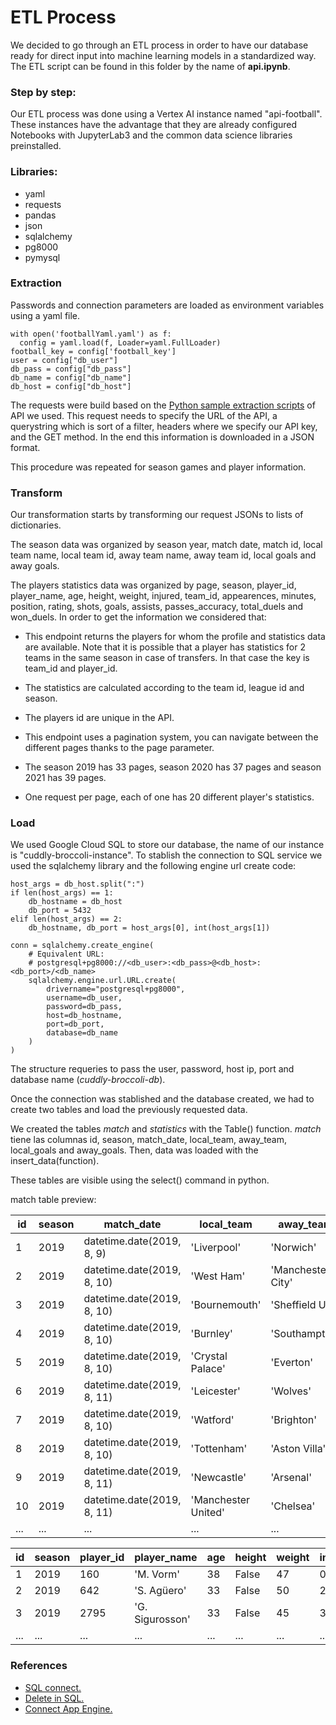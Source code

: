 # ETL Process

We decided to go through an ETL process in order to have our database ready for direct input into machine learning models in a standardized way. The ETL script can be found in this folder by the name of **api.ipynb**.

### Step by step:

Our ETL process was done using a Vertex AI instance named "api-football". These instances have the advantage that they are already configured Notebooks with JupyterLab3 and the common data science libraries preinstalled. 

### Libraries: 

* yaml
* requests
* pandas
* json
* sqlalchemy
* pg8000
* pymysql

### Extraction

Passwords and connection parameters are loaded as environment variables using a yaml file.

```
with open('footballYaml.yaml') as f:
  config = yaml.load(f, Loader=yaml.FullLoader)
football_key = config['football_key']
user = config["db_user"]
db_pass = config["db_pass"]
db_name = config["db_name"]
db_host = config["db_host"]
```

The requests were build based on the [Python sample extraction scripts](https://www.api-football.com//documentation-v3#section/Sample-Scripts/Python) of API we used. This request needs to specify the URL of the API, a querystring which is sort of a filter, headers where we specify our API key, and the GET method. In the end this information is downloaded in a JSON format.

This procedure was repeated for season games and player information.


### Transform

Our transformation starts by transforming our request JSONs to lists of dictionaries. 

The season data was organized by season year, match date, match id, local team name, local team id, away team name, away team id, local goals and away goals. 

The players statistics data was organized by page, season, player_id, player_name, age, height, weight, injured, team_id, appearences, minutes, position, rating, shots, goals, assists, passes_accuracy, total_duels and won_duels. In order to get the information we considered that:

- This endpoint returns the players for whom the profile and statistics data are available. Note that it is possible that a player has statistics for 2 teams in the same season in case of transfers. In that case the key is team_id and player_id.
 
- The statistics are calculated according to the team id, league id and season.

- The players id are unique in the API.

- This endpoint uses a pagination system, you can navigate between the different pages thanks to the page parameter.

- The season 2019 has 33 pages, season 2020 has 37 pages and season 2021 has 39 pages.

- One request per page, each of one has 20 different player's statistics.

### Load

We used Google Cloud SQL to store our database, the name of our instance is "cuddly-broccoli-instance". To stablish the connection to SQL service we used the sqlalchemy library and the following engine url create code: 

```
host_args = db_host.split(":")
if len(host_args) == 1:
    db_hostname = db_host
    db_port = 5432
elif len(host_args) == 2:
    db_hostname, db_port = host_args[0], int(host_args[1])

conn = sqlalchemy.create_engine(
    # Equivalent URL:
    # postgresql+pg8000://<db_user>:<db_pass>@<db_host>:<db_port>/<db_name>
    sqlalchemy.engine.url.URL.create(
        drivername="postgresql+pg8000",
        username=db_user,  
        password=db_pass,  
        host=db_hostname,  
        port=db_port,  
        database=db_name  
    )
)
```

The structure requeries to pass the user, password, host ip, port and database name (*cuddly-broccoli-db*). 

Once the connection was stablished and the database created, we had to create two tables and load the previously requested data.

We created the tables *match* and *statistics* with the Table() function. *match* tiene las columnas id, season, match_date, local_team, away_team, local_goals and away_goals. Then, data was loaded with the insert_data(function). 

These tables are visible using the select() command in python. 

match table preview:

| id | season | match_date | local_team | away_team | local_goals | away_goals |
| --- | --- | --- | --- | --- | --- | --- |
| 1 | 2019 | datetime.date(2019, 8, 9) | 'Liverpool' | 'Norwich' | 4 | 1 |
| 2 | 2019 | datetime.date(2019, 8, 10) | 'West Ham' | 'Manchester City' | 0 | 5 |
| 3 | 2019 | datetime.date(2019, 8, 10) | 'Bournemouth' | 'Sheffield Utd' | 1 | 1 |
| 4 | 2019 | datetime.date(2019, 8, 10) | 'Burnley' | 'Southampton' | 3 | 0 |
| 5 | 2019 | datetime.date(2019, 8, 10) | 'Crystal Palace' | 'Everton' | 0 | 0 |
| 6 | 2019 | datetime.date(2019, 8, 11) | 'Leicester' | 'Wolves' | 0 | 0 |
| 7 | 2019 | datetime.date(2019, 8, 10) | 'Watford' | 'Brighton' | 0 | 3 |
| 8 | 2019 | datetime.date(2019, 8, 10) | 'Tottenham' | 'Aston Villa' | 3 | 1 |
| 9 | 2019 | datetime.date(2019, 8, 11) | 'Newcastle' | 'Arsenal' | 0 | 1 |
| 10 | 2019 | datetime.date(2019, 8, 11) | 'Manchester United' | 'Chelsea' | 4 | 0 |
| ... | ... | ... | ... | ... | ... | ... |




| id | season | player_id | player_name | age | height | weight | injured | team_id | minutes | position | rating | shots | goals | assist | total_duels | won_duels |
| --- | --- | --- | --- | --- | --- | --- | --- | --- | --- | --- | --- | --- | --- | --- | --- | --- |
| 1 | 2019 | 160 | 'M. Vorm' | 38 | False | 47 | 0 | 0 | 'Goalkeeper' | None | None | 0 | None | None | None | None |
| 2 | 2019 | 642 | 'S. Agüero' | 33 | False | 50 | 24 | 1456 | 'Attacker' | 7.160869 | 76 | 16 | 3 | 79.0 | 114 | 43 |
| 3 | 2019 | 2795 | 'G. Sigurosson' | 33 | False | 45 | 35 | 2562 | 'Midfieder' | 6.854285 | 46 | 2 | 3 | 82.0 | 250 | 103 |
| ... | ... | ... | ... | ... | ... | ... | ... | ... | ... | ... | ... | ... | ... | ... | ... | ... |


### References
- [SQL connect.](https://cloud.google.com/sdk/gcloud/reference/sql/connect)
- [Delete in SQL.](https://docs.sqlalchemy.org/en/14/core/tutorial.html#deletes)
- [Connect App Engine.](https://cloud.google.com/sql/docs/postgres/connect-app-engine-standard#private-ip_1)
